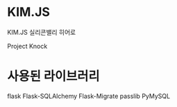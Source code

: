 # KIM.JS

KIM.JS
실리콘밸리 히어로

Project Knock



# 사용된 라이브러리
flask
Flask-SQLAlchemy
Flask-Migrate
passlib
PyMySQL